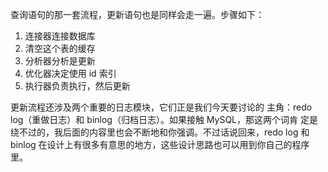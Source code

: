 查询语句的那一套流程，更新语句也是同样会走一遍。步骤如下：
1. 连接器连接数据库
2. 清空这个表的缓存
3. 分析器分析是更新
4. 优化器决定使用 id 索引
5. 执行器负责执行，然后更新

更新流程还涉及两个重要的日志模块，它们正是我们今天要讨论的
主角：redo log（重做日志）和 binlog（归档日志）。如果接触 MySQL，那这两个词肯
定是绕不过的，我后面的内容里也会不断地和你强调。不过话说回来，redo log 和 binlog
在设计上有很多有意思的地方，这些设计思路也可以用到你自己的程序里。
